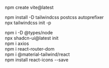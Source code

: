 npm create vite@latest  

npm install -D tailwindcss postcss autoprefixer  
npx tailwindcss init -p  

npm i -D @types/node  
npx shadcn-ui@latest init  
npm i axios  
npm i react-router-dom  
npm i @material-tailwind/react  
npm install react-icons --save
